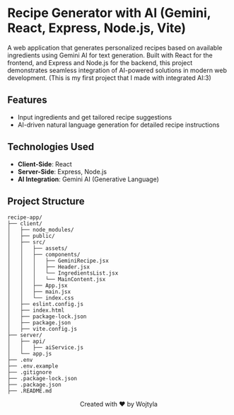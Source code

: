 # Recipe Generator with AI (Gemini, React, Express, Node.js, Vite)
A web application that generates personalized recipes based on available ingredients using Gemini AI for text generation. Built with React for the frontend, and Express and Node.js for the backend, this project demonstrates seamless integration of AI-powered solutions in modern web development. (This is my first project that I made with integrated AI:3)

## Features  
- Input ingredients and get tailored recipe suggestions  
- AI-driven natural language generation for detailed recipe instructions

## Technologies Used  
- **Client-Side**: React  
- **Server-Side**: Express, Node.js  
- **AI Integration**: Gemini AI (Generative Language) 

## Project Structure

```
recipe-app/
├── client/
│   ├── node_modules/
│   ├── public/
│   ├── src/
│   │   ├── assets/
│   │   ├── components/
│   │   │   ├── GeminiRecipe.jsx
│   │   │   ├── Header.jsx
│   │   │   └── IngredientsList.jsx
│   │   │   └── MainContent.jsx
│   │   ├── App.jsx
│   │   ├── main.jsx
│   │   └── index.css
│   ├── eslint.config.js
│   ├── index.html
│   ├── package-lock.json
│   ├── package.json
│   ├── vite.config.js
├── server/
│   ├── api/
│   │   ├── aiService.js
│   └── app.js
├── .env
├── .env.example
├── .gitignore
├── .package-lock.json
├── .package.json
├── .README.md
```

<p align="center"> Created with ❤️ by Wojtyla </p>
